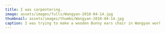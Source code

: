 ```yaml
---
title: I was carpentering.
image: assets/images/fulls/Wangyan-2018-04-14.jpg
thumbnail: assets/images/thumbs/Wangyan-2018-04-14.jpg
caption: I was trying to make a wooden Bunny ears chair in Wangyan workshop, Shenzhen. 2018-04-14.
---
```

